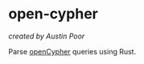 # open-cypher

_created by Austin Poor_

Parse [openCypher](https://opencypher.org/) queries using Rust.

